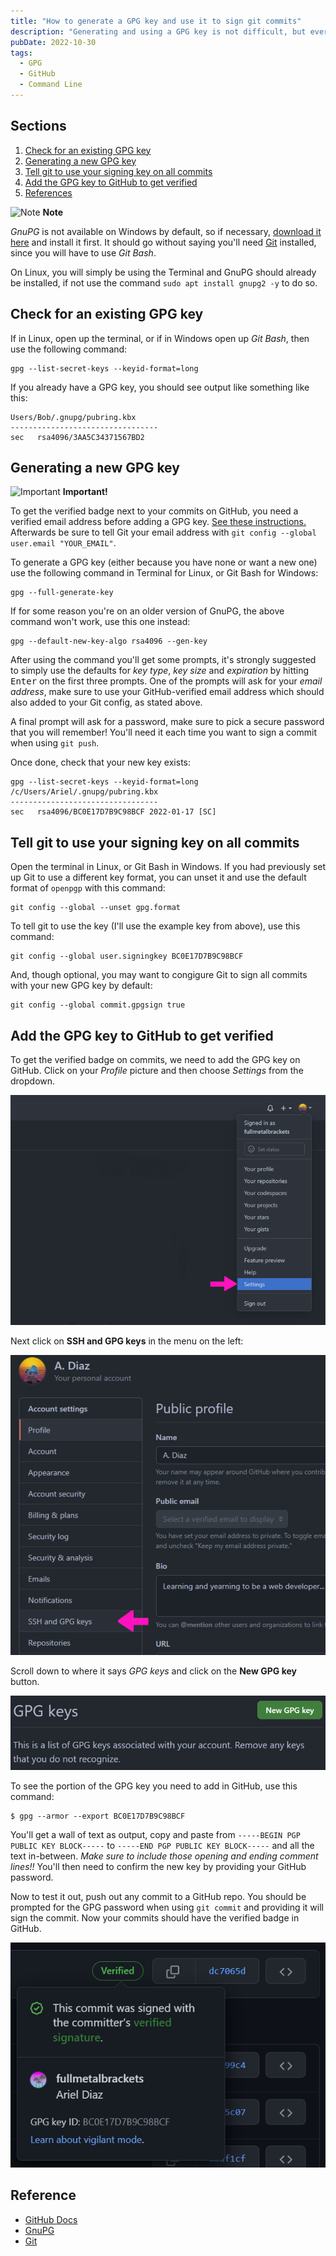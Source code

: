 ```yaml
---
title: "How to generate a GPG key and use it to sign git commits"
description: "Generating and using a GPG key is not difficult, but every time I need to remember how to do it to sign my commits from a new machine, I need to go through several pages of explanation on GitHub. So I made myself a terse and concise one-page quick guide, here it is."
pubDate: 2022-10-30
tags:
  - GPG
  - GitHub
  - Command Line
---
```


## Sections

1. [Check for an existing GPG key](#check)
2. [Generating a new GPG key](#generate)
3. [Tell git to use your signing key on all commits](#tell)
4. [Add the GPG key to GitHub to get verified](#add)
5. [References](#ref)

<div>
  <div class="note">
    <span>
      <img src="/assets/note.svg" class="note-icon" loading="eager" decoding="async" alt="Note" />
      <b>Note</b>
    </span>
    <p>
      <em>GnuPG</em> is not available on Windows by default, so if necessary, <a href="https://www.gnupg.org/download" target="_blank">download it here</a> and install it first. It should go without saying you'll need <a href="https://git-scm.com/downloads" target="_blank">Git</a> installed, since you will have to use <em>Git Bash</em>.
    </p>
    <p>
      On Linux, you will simply be using the Terminal and GnuPG should already be installed, if not use the command <code>sudo apt install gnupg2 -y</code> to do so.
    </p>
  </div>
</div>

<div id='check' />

## Check for an existing GPG key

If in Linux, open up the terminal, or if in Windows open up _Git Bash_, then use the following command:

```shell
gpg --list-secret-keys --keyid-format=long
```

If you already have a GPG key, you should see output like something like this:

```shell
Users/Bob/.gnupg/pubring.kbx
---------------------------------
sec   rsa4096/3AA5C34371567BD2
```

<div id='generate' />

## Generating a new GPG key

<div class="alert">
  <span>
    <img src="/assets/alert.svg" class="alert-icon" loading="lazy" decoding="async" alt="Important"> <b>Important!</b>
  </span>
  <p>
    To get the verified badge next to your commits on GitHub, you need a verified email address before adding a GPG key. <a href="https://docs.github.com/en/get-started/signing-up-for-github/verifying-your-email-address" target="_blank">See these instructions.</a> Afterwards be sure to tell Git your email address with <code>git config --global user.email "YOUR_EMAIL"</code>.
  </p>
</div>

To generate a GPG key (either because you have none or want a new one) use the following command in Terminal for Linux, or Git Bash for Windows:

```shell
gpg --full-generate-key
```

If for some reason you're on an older version of GnuPG, the above command won't work, use this one instead:

```shell
gpg --default-new-key-algo rsa4096 --gen-key
```

After using the command you'll get some prompts, it's strongly suggested to simply use the defaults for _key type_, _key size_ and _expiration_ by hitting <kbd>Enter</kbd> on the first three prompts. One of the prompts will ask for your _email address_, make sure to use your GitHub-verified email address which should also added to your Git config, as stated above.

A final prompt will ask for a password, make sure to pick a secure password that you will remember! You'll need it each time you want to sign a commit when using `git push`.

Once done, check that your new key exists:

```shell
gpg --list-secret-keys --keyid-format=long
/c/Users/Ariel/.gnupg/pubring.kbx
---------------------------------
sec   rsa4096/BC0E17D7B9C98BCF 2022-01-17 [SC]
```

<div id='tell' />

## Tell git to use your signing key on all commits

Open the terminal in Linux, or Git Bash in Windows. If you had previously set up Git to use a different key format, you can unset it and use the default format of `openpgp` with this command:

```shell
git config --global --unset gpg.format
```

To tell git to use the key (I'll use the example key from above), use this command:

```shell
git config --global user.signingkey BC0E17D7B9C98BCF
```

And, though optional, you may want to congigure Git to sign all commits with your new GPG key by default:

```shell
git config --global commit.gpgsign true
```

<div id='add' />

## Add the GPG key to GitHub to get verified

To get the verified badge on commits, we need to add the GPG key on GitHub. Click on your _Profile_ picture and then choose _Settings_ from the dropdown.

![Settings in GitHub menu.](../../img/blog/gh1.png)

Next click on **SSH and GPG keys** in the menu on the left:

![SSH and GPG keys settings in GitHub menu.](../../img/blog/gh2.png)

Scroll down to where it says _GPG keys_ and click on the **New GPG key** button.

![Adding GPG key in GitHub.](../../img/blog/gh-gpg1.png)

To see the portion of the GPG key you need to add in GitHub, use this command:

```shell
$ gpg --armor --export BC0E17D7B9C98BCF
```

You'll get a wall of text as output, copy and paste from `-----BEGIN PGP PUBLIC KEY BLOCK-----` to `-----END PGP PUBLIC KEY BLOCK-----` and all the text in-between. _Make sure to include those opening and ending comment lines!!_ You'll then need to confirm the new key by providing your GitHub password.

Now to test it out, push out any commit to a GitHub repo. You should be prompted for the GPG password when using `git commit` and providing it will sign the commit. Now your commits should have the verified badge in GitHub.

![Commit with verified badge in GitHub.](../../img/blog/gh-gpg2.png)

<div id='ref' />

## Reference

- <a href="https://docs.github.com/en/authentication/managing-commit-signature-verification" target="_blank">GitHub Docs</a>
- <a href="https://www.gnupg.org/download" target="_blank">GnuPG</a>
- <a href="https://git-scm.com/downloads" target="_blank">Git</a>
